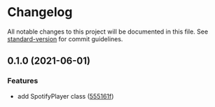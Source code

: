 # Changelog

All notable changes to this project will be documented in this file. See [standard-version](https://github.com/conventional-changelog/standard-version) for commit guidelines.

## 0.1.0 (2021-06-01)


### Features

* add SpotifyPlayer class ([555161f](https://github.com/Symbitic/spotify-web-playback/commit/555161f13e3474694a284e2bf0ecf741dedd97a3))
